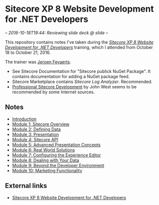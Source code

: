 # Sitecore XP 8 Website Development for .NET Developers

*– 2016-10-18T19:44: Reviewing slide deck @ slide  –*

This repository contains notes I've taken during the *[Sitecore XP 8 Website Development for .NET Developers][1]*
training, which I attended from October 18 to October 21, 2016.

The trainer was [Jeroen Feyaerts][2].

* See Sitecore Documentation for "Sitecore publick NuGet Package". It contains documentation for adding a NuGet package
feed.
* Sitecore Marketplace contains *Sitecore Log Analyzer*. Recommended.
* [Professional Sitecore Development][3] by John West seems to be recommended by some Internet sources.

## Notes

* [Introduction](introduction.md)
* [Module 1: Sitecore Overview](module-1.md)
* [Module 2: Defining Data](module-2.md)
* [Module 3: Presentation](module-3.md)
* [Module 4: Sitecore API](module-4.md)
* [Module 5: Advanced Presentation Concepts](module-5.md)
* [Module 6: Real World Solutions](module-6.md)
* [Module 7: Configuring the Experience Editor](module-7.md)
* [Module 8: Dealing with Your Data](module-8.md)
* [Module 9: Beyond the Developer Environment](module-9.md)
* [Module 10: Marketing Functionality](module-10.md)

## External links

* [Sitecore XP 8 Website Development for .NET Developers][1]

[1]: http://www.sitecore.net/fr-be/services-and-support/training/classroom-training/back-end-developers/wnd8-sitecore-website-development-for-net-developers
[2]: https://www.linkedin.com/in/jeroen-feyaerts-7777b391
[3]: https://www.safaribooksonline.com/library/view/professional-sitecore-development/9781118235256/
